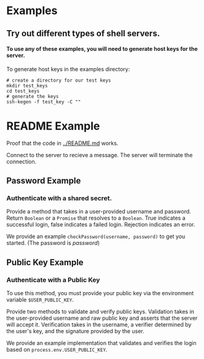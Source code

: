 # Examples
## Try out different types of shell servers.

#### To use any of these examples, you will need to generate host keys for the server.

To generate host keys in the examples directory:
```
# create a directory for our test keys
mkdir test_keys
cd test_keys
# generate the keys
ssh-kegen -f test_key -C ""
```


# README Example
Proof that the code in [../README.md](../README.md) works.

Connect to the server to recieve a message. The server will terminate the connection.

## Password Example
### Authenticate with a shared secret.
Provide a method that takes in a user-provided username and password. Return `Boolean` or a `Promise` that resolves to a `Boolean`. True indicates a successful login, false indicates a failed login. Rejection indicates an error.

We provide an example `checkPassword(username, password)` to get you started. (The password is *password*)

## Public Key Example
### Authenticate with a Public Key
To use this method, you must provide your public key via the environment variable `$USER_PUBLIC_KEY`.

Provide two methods to validate and verify public keys. Validation takes in the user-provided username and raw public key and asserts that the server will accept it.
Verification takes in the username, a verifier determined by the user's key, and the signature provided by the user.

We provide an example implementation that validates and verifies the login based on `process.env.USER_PUBLIC_KEY`.
